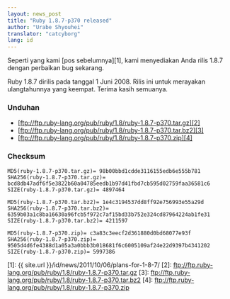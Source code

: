 ```yaml
---
layout: news_post
title: "Ruby 1.8.7-p370 released"
author: "Urabe Shyouhei"
translator: "catcyborg"
lang: id
---
```


Seperti yang kami [pos sebelumnya][1], kami menyediakan Anda rilis 1.8.7 dengan perbaikan bug sekarang.

Ruby 1.8.7 dirilis pada tanggal 1 Juni 2008. Rilis ini untuk merayakan ulangtahunnya
yang keempat. Terima kasih semuanya.

### Unduhan

* [ftp://ftp.ruby-lang.org/pub/ruby/1.8/ruby-1.8.7-p370.tar.gz][2]
* [ftp://ftp.ruby-lang.org/pub/ruby/1.8/ruby-1.8.7-p370.tar.bz2][3]
* [ftp://ftp.ruby-lang.org/pub/ruby/1.8/ruby-1.8.7-p370.zip][4]

### Checksum

    MD5(ruby-1.8.7-p370.tar.gz)= 98b00bbd1cdde3116155edb6e555b781
    SHA256(ruby-1.8.7-p370.tar.gz)= bcd8db47adf6f5e3822b60a04785eedb1b97d41fbd7cb595d02759faa36581c6
    SIZE(ruby-1.8.7-p370.tar.gz)= 4897464

    MD5(ruby-1.8.7-p370.tar.bz2)= 1e4c3194537dd8ff92e756993e55a29d
    SHA256(ruby-1.8.7-p370.tar.bz2)= 6359b03a1c8ba16630a96fcb5f972c7af15bd33b752e324cd87964224ab1fe31
    SIZE(ruby-1.8.7-p370.tar.bz2)= 4211597

    MD5(ruby-1.8.7-p370.zip)= c3a83c3eecf2d361880d0bd68077e93f
    SHA256(ruby-1.8.7-p370.zip)= 9505d4d6fe4388d1a05a3a0bbb3b018681f6c6005109af24e22d9397b4341202
    SIZE(ruby-1.8.7-p370.zip)= 5997386



[1]: {{ site.url }}/id/news/2011/10/06/plans-for-1-8-7/
[2]: ftp://ftp.ruby-lang.org/pub/ruby/1.8/ruby-1.8.7-p370.tar.gz
[3]: ftp://ftp.ruby-lang.org/pub/ruby/1.8/ruby-1.8.7-p370.tar.bz2
[4]: ftp://ftp.ruby-lang.org/pub/ruby/1.8/ruby-1.8.7-p370.zip
